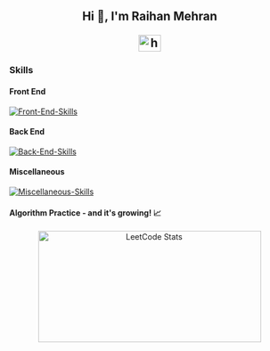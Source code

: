 <div align="center">
  <h2>Hi 👋, I'm Raihan Mehran
<p align="center">
<a href="https://www.linkedin.com/in/raihanmehran/" target="_blank"><img align="center" src="https://raw.githubusercontent.com/rahuldkjain/github-profile-readme-generator/master/src/images/icons/Social/linked-in-alt.svg" alt="https://www.linkedin.com/in/raihanmehran/" height="30" width="40" /></a>
</p>
</h2>

</div>

<!--
- 📝 Currently learning NodeJs / ReactJS -->
<!-- - 👨‍💻 All of my projects are available at [anas-barre.com](https://anas-barre.netlify.app/) -->
<!--
- 📫 Reach me **raihan.mehran@hotmail.com**
- 📄 Know about my experiences [LinkedIn](https://www.linkedin.com/in/raihanmehran/)
<!--
- Codewars <a href="https://www.codewars.com/users/Sana-Shabeel" traget="_blank"><img align="center" src="https://www.codewars.com/users/Sana-Shabeel/badges/large" /></a>

- Leetcode <a href="https://www.leetcode.com/sana-shabeel" target="blank"><img align="center" src="https://raw.githubusercontent.com/rahuldkjain/github-profile-readme-generator/master/src/images/icons/Social/leet-code.svg" alt="sana-shabeel" height="30" width="40" />
-->

<!--
<h3 align="left">Connect with me:</h3>
<p align="left">
<a href="https://www.linkedin.com/in/raihanmehran/" target="_blank"><img align="center" src="https://raw.githubusercontent.com/rahuldkjain/github-profile-readme-generator/master/src/images/icons/Social/linked-in-alt.svg" alt="https://www.linkedin.com/in/anas-barre-93303723a/" height="30" width="40" /></a>
</p>

-->

<!-- 
<h3 align="left">Languages and Tools:</h3>
<div style="display:flex;justify-content:space-between;gap:10%;"> 
  <a href="https://www.docker.com/" target="_blank" rel="noreferrer"> <img src="https://raw.githubusercontent.com/devicons/devicon/master/icons/docker/docker-original-wordmark.svg" alt="docker" width="40" height="40" /> </a> 
  <a href="https://expressjs.com" target="_blank" rel="noreferrer"> <img src="https://raw.githubusercontent.com/devicons/devicon/master/icons/express/express-original-wordmark.svg" alt="express" width="40" height="40" /> </a> 
  <a href="https://www.figma.com/" target="_blank" rel="noreferrer"> <img src="https://www.vectorlogo.zone/logos/figma/figma-icon.svg" alt="figma" width="40" height="40" /> </a> 
  <a href="https://graphql.org" target="_blank" rel="noreferrer"> <img src="https://www.vectorlogo.zone/logos/graphql/graphql-icon.svg" alt="graphql" width="40" height="40" /> 
  </a> <a href="https://heroku.com" target="_blank" rel="noreferrer"> <img src="https://www.vectorlogo.zone/logos/heroku/heroku-icon.svg" alt="heroku" width="40" height="40" /> </a> 
  <a href="https://developer.mozilla.org/en-US/docs/Web/JavaScript" target="_blank" rel="noreferrer"> <img src="https://raw.githubusercontent.com/devicons/devicon/master/icons/javascript/javascript-original.svg" alt="javascript" width="40" height="40" /> </a>
  <a href="https://www.typescriptlang.org/" target="_blank" rel="noreferrer"> <img src="https://raw.githubusercontent.com/devicons/devicon/master/icons/typescript/typescript-original.svg" alt="typescript" width="40" height="40" /> </a>
  <a href="https://www.mysql.com/" target="_blank" rel="noreferrer"> <img src="https://raw.githubusercontent.com/devicons/devicon/master/icons/mysql/mysql-original-wordmark.svg" alt="mysql" width="40" height="40" /> </a> 
  <a href="https://nodejs.org" target="_blank" rel="noreferrer"> <img src="https://raw.githubusercontent.com/devicons/devicon/master/icons/nodejs/nodejs-original-wordmark.svg" alt="nodejs" width="40" height="40" /> </a> <a href="https://reactjs.org/" target="_blank" rel="noreferrer"> <img src="https://raw.githubusercontent.com/devicons/devicon/master/icons/react/react-original-wordmark.svg" alt="react" width="40" height="40" /> </a> <a href="https://tailwindcss.com/" target="_blank" rel="noreferrer"> <img src="https://www.vectorlogo.zone/logos/tailwindcss/tailwindcss-icon.svg" alt="tailwind" width="40" height="40" /> </a>  </div>
-->


### Skills

#### Front End
[![Front-End-Skills](https://skills.thijs.gg/icons?i=ts,js,react,angular,html,css,materialui,bootstrap&theme=light)](https://skills.thijs.gg)
#### Back End
[![Back-End-Skills](https://skills.thijs.gg/icons?i=cs,dotnet,nodejs,graphql,postgres,mysql,sqlite,azure&theme=light)](https://skills.thijs.gg)
#### Miscellaneous
[![Miscellaneous-Skills](https://skills.thijs.gg/icons?i=git,postman,bash,powershell,github,docker,flyio&theme=light)](https://skills.thijs.gg)

 ####
 #### Algorithm Practice - and it's growing! 📈
<p align="center">
   <a href="https://leetcode.com/danJecu/" target="_blank">
  <img src="https://leetcard.jacoblin.cool/mehran99?theme=dark" alt="LeetCode Stats" height="200" width="400">
 </a>
</p>

<!--
**raihanmehran/raihanmehran** is a ✨ _special_ ✨ repository because its `README.md` (this file) appears on your GitHub profile.

Here are some ideas to get you started:

- 🔭 I’m currently working on ...
- 🌱 I’m currently learning ...
- 👯 I’m looking to collaborate on ...
- 🤔 I’m looking for help with ...
- 💬 Ask me about ...
- 📫 How to reach me: ...
- 😄 Pronouns: ...
- ⚡ Fun fact: ...
-->
